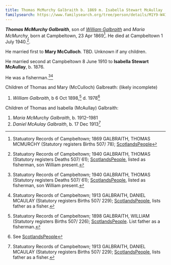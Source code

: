 ```yaml
---
title: Thomas McMurchy Galbraith b. 1869 m. Isabella Stewart McAullay
familysearch: https://www.familysearch.org/tree/person/details/M1Y9-W41
---
```

***Thomas McMurchy Galbraith***, son of *[William Galbraith](galbreath-william-1833.md)* and *Maria McMurchy*, born at Campbeltown, 23 Apr 1869[^thomas-birth]. He died at Campbeltown 1 July 1940.[^thomas-death].

He married first to **Mary McCulloch**.  TBD.  Unknown if any children.

He married second at Campbeltown 8 June 1910 to **Isabella Stewart McAullay**, b. 1876.

He was a fisherman.[^thomas-death][^daniel-birth]

Children of Thomas and Mary (McCulloch) Galbreath: (likely incomplete)

1. *William Galbraith*, b 6 Oct 1898,[^william-birth] d. 1978[^william-death]

Children of Thomas and Isabella (McAullay) Galbraith:

1. *Maria McMurchy Galbraith*, b. 1912–1981
2. *Daniel McAulay Galbraith*, b. 17 Dec 1913[^daniel-birth]

[^thomas-birth]: Statuatory Records of Campbeltown; 1869 GALBRAITH, THOMAS MCMURCHY (Statutory registers Births 507/ 78); [ScotlandsPeople](https://www.scotlandspeople.gov.uk/view-image/nrs_stat_births/40319428)

[^thomas-death]: Statuatory Records of Campbeltown; 1940 GALBRAITH, THOMAS (Statutory registers Deaths 507/ 61); [ScotlandsPeople](https://www.scotlandspeople.gov.uk/view-image/nrs_stat_deaths/9233441), listed as fisherman, son William present.

[^daniel-birth]: Statuatory Records of Campbeltown; 1913 GALBRAITH, DANIEL MCAULAY (Statutory registers Births 507/ 229); [ScotlandsPeople](https://www.scotlandspeople.gov.uk/view-image/nrs_stat_births/46398131), lists father as a fisher.

[^william-birth]: Statuatory Records of Campbeltown; 1898 GALBRAITH, WILLIAM (Statutory registers Births 507/ 226); [ScotlandsPeople](https://www.scotlandspeople.gov.uk/view-image/nrs_stat_births/44346520). List father as a fisherman.

[^william-death]: See [ScotlandsPeople](https://www.scotlandspeople.gov.uk/record-results?search_type=people&dl_cat=statutory&dl_rec=statutory-deaths&surname=galbraith&surname_so=exact&forename=William&forename_so=starts&other_surname_so=exact&mmsurname_so=exact&sex=M&from_year=1978&to_year=1978&birth_year_range=1&county=ARGYLL&record_type=stat_deaths)

